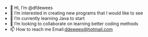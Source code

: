 - 👋 Hi, I’m @dfdewees
- 👀 I’m interested in creating new programs that I would like to see   
- 🌱 I’m currently learning Java to start
- 💞️ I’m looking to collaborate on learning better coding methods
- 📫 How to reach me Email:ddewees@hotmail.com

<!---
dfdewees/dfdewees is a ✨ special ✨ repository because its `README.md` (this file) appears on your GitHub profile.
You can click the Preview link to take a look at your changes.
--->
